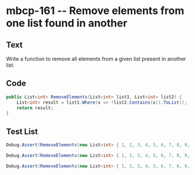 # mbcp-161 -- Remove elements from one list found in another

## Text

Write a function to remove all elements from a given list present in another list.

## Code

```csharp
public List<int> RemoveElements(List<int> list1, List<int> list2) {
    List<int> result = list1.Where(x => !list2.Contains(x)).ToList();
    return result;
}
```

## Test List

```csharp
Debug.Assert(RemoveElements(new List<int> { 1, 2, 3, 4, 5, 6, 7, 8, 9, 10 }, new List<int> { 2, 4, 6, 8 }).SequenceEqual(new List<int> { 1, 3, 5, 7, 9, 10 }));
```

```csharp
Debug.Assert(RemoveElements(new List<int> { 1, 2, 3, 4, 5, 6, 7, 8, 9, 10 }, new List<int> { 1, 3, 5, 7 }).SequenceEqual(new List<int> { 2, 4, 6, 8, 9, 10 }));
```

```csharp
Debug.Assert(RemoveElements(new List<int> { 1, 2, 3, 4, 5, 6, 7, 8, 9, 10 }, new List<int> { 5, 7 }).SequenceEqual(new List<int> { 1, 2, 3, 4, 6, 8, 9, 10 }));
```
